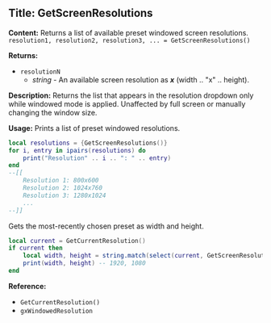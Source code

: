 ## Title: GetScreenResolutions

**Content:**
Returns a list of available preset windowed screen resolutions.
`resolution1, resolution2, resolution3, ... = GetScreenResolutions()`

**Returns:**
- `resolutionN`
  - *string* - An available screen resolution as ___x___ (width .. "x" .. height).

**Description:**
Returns the list that appears in the resolution dropdown only while windowed mode is applied.
Unaffected by full screen or manually changing the window size.

**Usage:**
Prints a list of preset windowed resolutions.
```lua
local resolutions = {GetScreenResolutions()}
for i, entry in ipairs(resolutions) do
    print("Resolution" .. i .. ": " .. entry)
end
--[[
    Resolution 1: 800x600
    Resolution 2: 1024x760
    Resolution 3: 1280x1024
    ...
--]]
```

Gets the most-recently chosen preset as width and height.
```lua
local current = GetCurrentResolution()
if current then
    local width, height = string.match(select(current, GetScreenResolutions()), "(%d+)x(%d+)")
    print(width, height) -- 1920, 1080
end
```

**Reference:**
- `GetCurrentResolution()`
- `gxWindowedResolution`